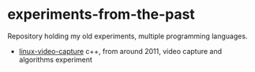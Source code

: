 # experiments-from-the-past
Repository holding my old experiments, multiple programming languages.

* [linux-video-capture](https://github.com/aaronps/experiments-from-the-past/tree/linux-video-capture) c++, from around 2011, video capture and algorithms experiment
